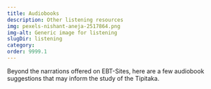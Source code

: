 ```yaml
---
title: Audiobooks
description: Other listening resources
img: pexels-nishant-aneja-2517864.png
img-alt: Generic image for listening 
slugDir: listening
category: 
order: 9999.1
---
```

Beyond the narrations offered on EBT-Sites, here are a few audiobook suggestions
that may inform the study of the Tipitaka.


